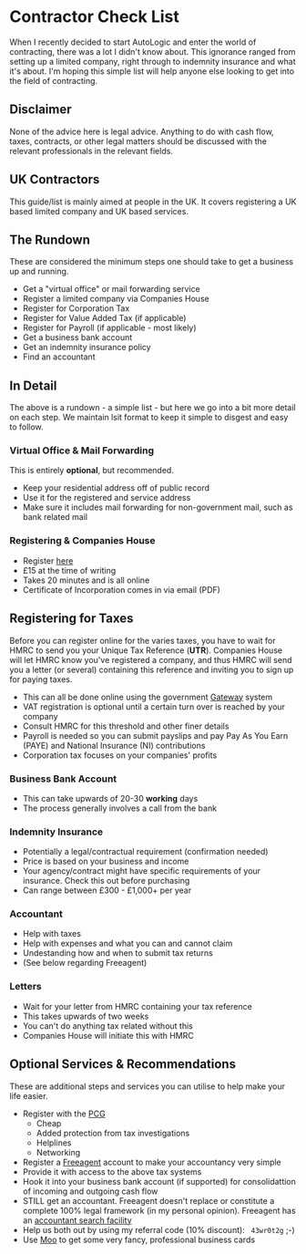 # Contractor Check List
When I recently decided to start AutoLogic and enter the world of contracting, there was a lot I didn't know about. This ignorance ranged from setting up a limited company, right through to indemnity insurance and what it's about. I'm hoping this simple list will help anyone else looking to get into the field of contracting.

## Disclaimer

None of the advice here is legal advice. Anything to do with cash flow, taxes, contracts, or other legal matters should be discussed with the relevant professionals in the relevant fields.

## UK Contractors
This guide/list is mainly aimed at people in the UK. It covers registering a UK based limited company and UK based services. 

## The Rundown

These are considered the minimum steps one should take to get a business up and running. 

- Get a "virtual office" or mail forwarding service
- Register a limited company via Companies House
- Register for Corporation Tax
- Register for Value Added Tax (if applicable)
- Register for Payroll (if applicable - most likely) 
- Get a business bank account
- Get an indemnity insurance policy
- Find an accountant

## In Detail

The above is a rundown - a simple list - but here we go into a bit more detail on each step. We maintain lsit format to keep it simple to disgest and easy to follow.

### Virtual Office &amp; Mail Forwarding

This is entirely **optional**, but recommended.

- Keep your residential address off of public record
- Use it for the registered and service address
- Make sure it includes mail forwarding for non-government mail, such as bank related mail

### Registering &amp; Companies House

- Register [here]()
- £15 at the time of writing
- Takes 20 minutes and is all online
- Certificate of Incorporation comes in via email (PDF)

## Registering for Taxes

Before you can register online for the varies taxes, you have to wait for HMRC to send you your Unique Tax Reference (**UTR**). Companies House will let HMRC know you've registered a company, and thus HMRC will send you a letter (or several) containing this reference and inviting you to sign up for paying taxes.

- This can all be done online using the government [Gateway](https://online.hmrc.gov.uk/) system
- VAT registration is optional until a certain turn over is reached by your company
 - Consult HMRC for this threshold and other finer details
- Payroll is needed so you can submit payslips and pay Pay As You Earn (PAYE) and National Insurance (NI) contributions
- Corporation tax focuses on your companies' profits

### Business Bank Account

- This can take upwards of 20-30 **working** days
- The process generally involves a call from the bank 

### Indemnity Insurance

- Potentially a legal/contractual requirement (confirmation needed)
- Price is based on your business and income
- Your agency/contract might have specific requirements of your insurance. Check this out before purchasing
- Can range between £300 - £1,000+ per year

### Accountant

- Help with taxes
- Help with expenses and what you can and cannot claim
- Undestanding how and when to submit tax returns
- (See below regarding Freeagent)

### Letters

- Wait for your letter from HMRC containing your tax reference
- This takes upwards of two weeks
- You can't do anything tax related without this
- Companies House will initiate this with HMRC

## Optional Services &amp; Recommendations

These are additional steps and services you can utilise to help make your life easier.

- Register with the [PCG](https://www.pcg.org.uk)
    - Cheap
    - Added protection from tax investigations
    - Helplines
    - Networking
- Register a [Freeagent](https://freeagent.com) account to make your accountancy very simple
 - Provide it with access to the above tax systems
 - Hook it into your business bank account (if supported) for consolidattion of incoming and outgoing cash flow
 - STILL get an accountant. Freeagent doesn't replace or constitute a complete 100% legal framework (in my personal opinion). Freeagent has an [accountant search facility](http://www.freeagent.com/accountants/accountants)
 - Help us both out by using my referral code (10% discount): ` 43wr0t2g` ;-)
- Use [Moo](https://moo.com) to get some very fancy, professional business cards